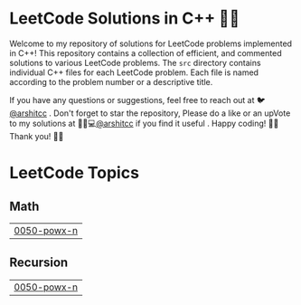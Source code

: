 # LeetCode Solutions in C++ 👨‍💻

Welcome to my repository of solutions for LeetCode problems implemented in C++! This repository contains a collection of efficient, and commented solutions to various LeetCode problems.
The `src` directory contains individual C++ files for each LeetCode problem. Each file is named according to the problem number or a descriptive title.

If you have any questions or suggestions, feel free to reach out at 🐦[@arshitcc](https://twitter.com/arshitcc) . Don't forget to star the repository, Please do a like or an upVote to my solutions at 👨‍🎓💻[@arshitcc](https://leetcode.com/arshitcc) if you find it useful . 
Happy coding! 👨‍💻
Thank you! 🚀🔥


<!---LeetCode Topics Start-->
# LeetCode Topics
## Math
|  |
| ------- |
| [0050-powx-n](https://github.com/arshitcc/LeetCode/tree/master/0050-powx-n) |
## Recursion
|  |
| ------- |
| [0050-powx-n](https://github.com/arshitcc/LeetCode/tree/master/0050-powx-n) |
<!---LeetCode Topics End-->